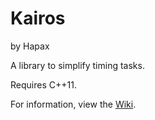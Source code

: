 # Kairos
by Hapax

A library to simplify timing tasks.

Requires C++11.

For information, view the [Wiki].

[Wiki]: https://github.com/Hapaxia/Kairos/wiki
